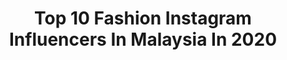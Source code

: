 ---
title: Top 10 Fashion Instagram Influencers In Malaysia In 2020
description: >-
  Find top fashion Instagram influencers in Malaysia in 2020. Most popular hashtags: #stayhome #throwback #staysafe #stayathome.
platform: Instagram
profiles:
  - username: "sushalove"
    fullname: >-
      Sharen 🦋
    location: "Malaysia"
    followers: 17028
    engagement: 737
    commentsToLikes: 0.238608
    id: ck14ju3t3m7220i190pvjobxv
    verified: false
    hashtags: "#pakistanstreetstyle, #brunettehair, #stayhome, #portraitsquad"
  - username: "andreamir"
    fullname: >-
      Andre Amir
    location: "Malaysia"
    followers: 75189
    engagement: 227
    commentsToLikes: 0.027232
    id: ck14knyovqgnd0i19g7wv460l
    verified: false
    hashtags: "#streetstyle, #montblancmy, #toot, #mensbeauty"
  - username: "mingliang96"
    fullname: >-
      mingliang96
    location: "Malaysia"
    followers: 11815
    engagement: 876
    commentsToLikes: 0.019332
    id: ck6uc33s7d7xi0j713epovty6
    verified: false
    hashtags: "#watsonsmalaysia, #leviseyewear, #safilomy, #instaxminiliplay"
  - username: "yumimarina"
    fullname: >-
      Yumi Marina
    location: "Malaysia"
    followers: 17083
    engagement: 304
    commentsToLikes: 0.036278
    id: ck0w2djtzntda0i19z3lqfbwc
    verified: false
    hashtags: "#janganmarah, #icanseeyourvoicemalaysia, #emotinalfeelingstoday, #hatinyawa"
  - username: "gy_leeeee"
    fullname: >-
      gy_leeeee
    location: "Malaysia"
    followers: 17010
    engagement: 656
    commentsToLikes: 0.010038
    id: ck5c5jv1q3lze0i11zy6ot1sy
    verified: false
    hashtags: "#lunar20bydnc, #haveabreak, #thegiftofkindness, #mycostacoffee"
  - username: "irin.ezleen"
    fullname: >-
      Irinezleen
    location: "Malaysia"
    followers: 24884
    engagement: 492
    commentsToLikes: 0.011028
    id: ck6tj248v1uzd0j7114drcwib
    verified: false
    hashtags: "#mybintisbuddy, #onlyatwatsons, #watsonsmy, #onlyatwatsons"
  - username: "shinilola"
    fullname: >-
      SHINI LOLA
    location: "Malaysia"
    followers: 51607
    engagement: 216
    commentsToLikes: 0.015520
    id: ck0w2k7ikos880i19ectv4aem
    verified: false
    hashtags: "#mydalkomm, #hiruzenkogenjoyfullpark, #kenshiprewedding, #eatwithshini"
  - username: "merrie_22"
    fullname: >-
      Merrie 饼饼
    location: "Malaysia"
    followers: 128946
    engagement: 390
    commentsToLikes: 0.004506
    id: ck14l9lvrtj8o0i19ggjlfty8
    verified: false
    hashtags: "#quarantineday20, #miracleskincare, #grabatinge, #perfumeshampoo"
  - username: "narinkbhatt"
    fullname: >-
      C U R V Y K A U R
    location: "Malaysia"
    followers: 9971
    engagement: 339
    commentsToLikes: 0.032362
    id: ck14jowqblgbb0i19lflsezj6
    verified: false
    hashtags: "#casualstyle, #maxidress, #goodhairday, #family"
  - username: "ushahairandmakeup"
    fullname: >-
      U S H A  R A N I
    location: "Malaysia"
    followers: 54181
    engagement: 232
    commentsToLikes: 0.006619
    id: ck8sy0elxjaqz0j78dqotg1tk
    verified: false
    hashtags: "#makeupartist, #uhm, #makeupguide, #stayhome"
---